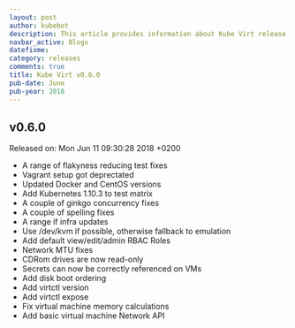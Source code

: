```yaml
---
layout: post
author: kubebot
description: This article provides information about Kube Virt release v0.6.0 changes
navbar_active: Blogs
datefixme:
category: releases
comments: true
title: Kube Virt v0.6.0
pub-date: June
pub-year: 2018
---
```



## v0.6.0

Released on: Mon Jun 11 09:30:28 2018 +0200

- A range of flakyness reducing test fixes
- Vagrant setup got deprectated
- Updated Docker and CentOS versions
- Add Kubernetes 1.10.3 to test matrix
- A couple of ginkgo concurrency fixes
- A couple of spelling fixes
- A range if infra updates
- Use /dev/kvm if possible, otherwise fallback to emulation
- Add default view/edit/admin RBAC Roles
- Network MTU fixes
- CDRom drives are now read-only
- Secrets can now be correctly referenced on VMs
- Add disk boot ordering
- Add virtctl version
- Add virtctl expose
- Fix virtual machine memory calculations
- Add basic virtual machine Network API
